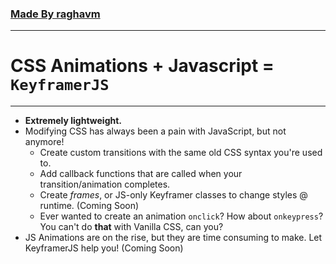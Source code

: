 ### [Made By raghavm](https://github.com/raghav-misra)
---
# CSS Animations + Javascript = `KeyframerJS`
---
- **Extremely lightweight.**
- Modifying CSS has always been a pain with JavaScript, but not anymore!
    - Create custom transitions with the same old CSS syntax you're used to.
    - Add callback functions that are called when your transition/animation completes.
    - Create *frames*, or JS-only Keyframer classes to change styles @ runtime. (Coming Soon)
    - Ever wanted to create an animation `onclick`? How about `onkeypress`? You can't do **that** with Vanilla CSS, can you?
- JS Animations are on the rise, but they are time consuming to make. Let KeyframerJS help you! (Coming Soon)

